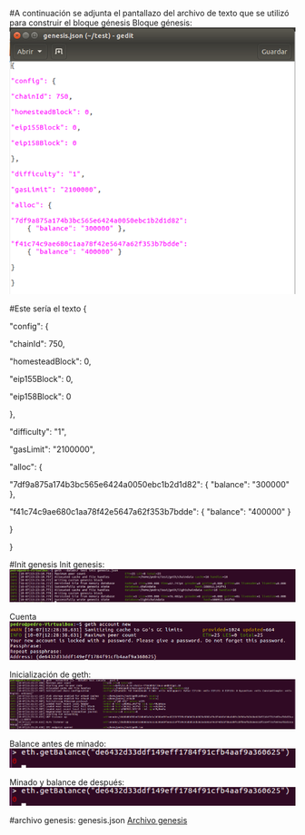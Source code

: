 #A continuación se adjunta el pantallazo del archivo de texto que se utilizó para construir el bloque génesis
Bloque génesis:
![alt text](https://github.com/PedroCCBlck/Dise-o-y-desarrollo/blob/master/PEC1/bloque%20genesis.png "Bloque génesis")

#Este sería el texto
{

"config": {

"chainId": 750, 

"homesteadBlock": 0,

"eip155Block": 0,

"eip158Block": 0

},

"difficulty": "1",

"gasLimit": "2100000",

"alloc": {

"7df9a875a174b3bc565e6424a0050ebc1b2d1d82": 
    { "balance": "300000" },

"f41c74c9ae680c1aa78f42e5647a62f353b7bdde": 
    { "balance": "400000" }

}

}

#Init genesis
Init genesis:
![alt text](https://github.com/PedroCCBlck/Dise-o-y-desarrollo/blob/master/PEC1/init%20genesis.png "Init génesis")

Cuenta
![alt text](https://github.com/PedroCCBlck/Dise-o-y-desarrollo/blob/master/PEC1/cuenta.png "Cuenta")

Inicialización de geth:
![alt text](https://github.com/PedroCCBlck/Dise-o-y-desarrollo/blob/master/PEC1/init%20geth.png "Inicialización de geth")

Balance antes de minado:
![alt text](https://github.com/PedroCCBlck/Dise-o-y-desarrollo/blob/master/PEC1/balance%20antes%20de%20minado.png "Balance antes de minado")

Minado y balance de después:
![alt text](https://github.com/PedroCCBlck/Dise-o-y-desarrollo/blob/master/PEC1/balance%20antes%20de%20minado.png "Minado y balance de después")

#archivo genesis: genesis.json
[Archivo genesis](https://github.com/PedroCCBlck/Dise-o-y-desarrollo/blob/master/PEC1/genesis.json)

